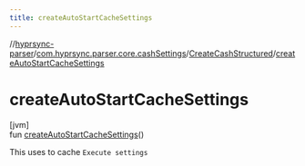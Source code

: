 ```yaml
---
title: createAutoStartCacheSettings
---
```

//[hyprsync-parser](../../../index.html)/[com.hyprsync.parser.core.cashSettings](../index.html)/[CreateCashStructured](index.html)/[createAutoStartCacheSettings](create-auto-start-cache-settings.html)



# createAutoStartCacheSettings



[jvm]\
fun [createAutoStartCacheSettings](create-auto-start-cache-settings.html)()



This uses to cache `Execute settings`



